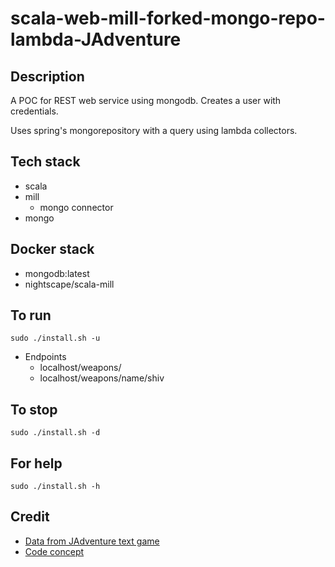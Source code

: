 # scala-web-mill-forked-mongo-repo-lambda-JAdventure

## Description
A POC for REST web service using mongodb.
Creates a user with credentials.

Uses spring's mongorepository
with a query using lambda collectors.

## Tech stack
- scala
- mill
  - mongo connector
- mongo

## Docker stack
- mongodb:latest
- nightscape/scala-mill

## To run
`sudo ./install.sh -u`
- Endpoints
  - localhost/weapons/
  - localhost/weapons/name/shiv

## To stop
`sudo ./install.sh -d`

## For help
`sudo ./install.sh -h`

## Credit
- [Data from JAdventure text game](https://github.com/Progether/JAdventure.git)
- [Code concept](https://github.com/ragcrix/StudentInformationSystem.git)
